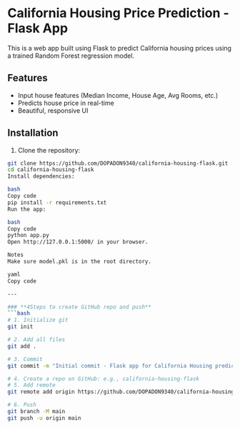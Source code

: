 # California Housing Price Prediction - Flask App

This is a web app built using Flask to predict California housing prices using a trained Random Forest regression model.

## Features
- Input house features (Median Income, House Age, Avg Rooms, etc.)
- Predicts house price in real-time
- Beautiful, responsive UI

## Installation

1. Clone the repository:
```bash
git clone https://github.com/DOPADON9340/california-housing-flask.git
cd california-housing-flask
Install dependencies:

bash
Copy code
pip install -r requirements.txt
Run the app:

bash
Copy code
python app.py
Open http://127.0.0.1:5000/ in your browser.

Notes
Make sure model.pkl is in the root directory.

yaml
Copy code

---

### **4️Steps to create GitHub repo and push**
```bash
# 1. Initialize git
git init

# 2. Add all files
git add .

# 3. Commit
git commit -m "Initial commit - Flask app for California Housing prediction"

# 4. Create a repo on GitHub: e.g., california-housing-flask
# 5. Add remote
git remote add origin https://github.com/DOPADON9340/california-housing-flask.git

# 6. Push
git branch -M main
git push -u origin main
